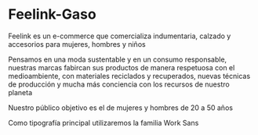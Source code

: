# Feelink-Gaso
Feelink es un e-commerce que comercializa indumentaria, calzado y accesorios para mujeres, hombres y niños

 Pensamos en una moda sustentable y en un consumo responsable, nuestras marcas fabircan sus productos de manera respetuosa con el medioambiente, con materiales reciclados y recuperados, nuevas técnicas de producción y mucha más conciencia con los recursos de nuestro planeta

 Nuestro público objetivo es el de mujeres y hombres de 20 a 50 años 

 Como tipografía principal utilizaremos la familia Work Sans
 
  
